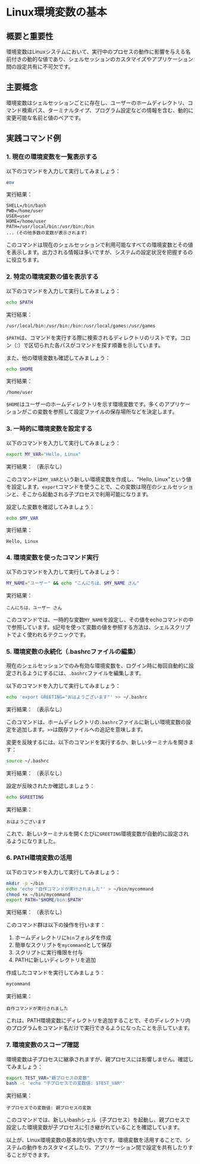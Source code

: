 # Linux環境変数の基本

## 概要と重要性
環境変数はLinuxシステムにおいて、実行中のプロセスの動作に影響を与える名前付きの動的な値であり、シェルセッションのカスタマイズやアプリケーション間の設定共有に不可欠です。

## 主要概念
環境変数はシェルセッションごとに存在し、ユーザーのホームディレクトリ、コマンド検索パス、ターミナルタイプ、プログラム設定などの情報を含む、動的に変更可能な名前と値のペアです。

## 実践コマンド例

### 1. 現在の環境変数を一覧表示する

以下のコマンドを入力して実行してみましょう：

```bash
env
```

実行結果：
```
SHELL=/bin/bash
PWD=/home/user
USER=user
HOME=/home/user
PATH=/usr/local/bin:/usr/bin:/bin
...（その他多数の変数が表示されます）
```

このコマンドは現在のシェルセッションで利用可能なすべての環境変数とその値を表示します。出力される情報は多いですが、システムの設定状況を把握するのに役立ちます。

### 2. 特定の環境変数の値を表示する

以下のコマンドを入力して実行してみましょう：

```bash
echo $PATH
```

実行結果：
```
/usr/local/bin:/usr/bin:/bin:/usr/local/games:/usr/games
```

`$PATH`は、コマンドを実行する際に検索されるディレクトリのリストです。コロン（:）で区切られた各パスがコマンドを探す順番を示しています。

また、他の環境変数も確認してみましょう：

```bash
echo $HOME
```

実行結果：
```
/home/user
```

`$HOME`はユーザーのホームディレクトリを示す環境変数です。多くのアプリケーションがこの変数を参照して設定ファイルの保存場所などを決定します。

### 3. 一時的に環境変数を設定する

以下のコマンドを入力して実行してみましょう：

```bash
export MY_VAR="Hello, Linux"
```

実行結果：
（表示なし）

このコマンドは`MY_VAR`という新しい環境変数を作成し、"Hello, Linux"という値を設定します。`export`コマンドを使うことで、この変数は現在のシェルセッションと、そこから起動される子プロセスで利用可能になります。

設定した変数を確認してみましょう：

```bash
echo $MY_VAR
```

実行結果：
```
Hello, Linux
```

### 4. 環境変数を使ったコマンド実行

以下のコマンドを入力して実行してみましょう：

```bash
MY_NAME="ユーザー" && echo "こんにちは、$MY_NAME さん"
```

実行結果：
```
こんにちは、ユーザー さん
```

このコマンドでは、一時的な変数`MY_NAME`を設定し、その値をechoコマンドの中で参照しています。`$`記号を使って変数の値を参照する方法は、シェルスクリプトでよく使われるテクニックです。

### 5. 環境変数の永続化（.bashrcファイルの編集）

現在のシェルセッションでのみ有効な環境変数を、ログイン時に毎回自動的に設定されるようにするには、`.bashrc`ファイルを編集します。

以下のコマンドを入力して実行してみましょう：

```bash
echo 'export GREETING="おはようございます"' >> ~/.bashrc
```

実行結果：
（表示なし）

このコマンドは、ホームディレクトリの`.bashrc`ファイルに新しい環境変数の設定を追加します。`>>`は既存ファイルへの追記を意味します。

変更を反映するには、以下のコマンドを実行するか、新しいターミナルを開きます：

```bash
source ~/.bashrc
```

実行結果：
（表示なし）

設定が反映されたか確認しましょう：

```bash
echo $GREETING
```

実行結果：
```
おはようございます
```

これで、新しいターミナルを開くたびに`GREETING`環境変数が自動的に設定されるようになりました。

### 6. PATH環境変数の活用

以下のコマンドを入力して実行してみましょう：

```bash
mkdir -p ~/bin
echo 'echo "自作コマンドが実行されました"' > ~/bin/mycommand
chmod +x ~/bin/mycommand
export PATH="$HOME/bin:$PATH"
```

実行結果：
（表示なし）

このコマンド群は以下の操作を行います：
1. ホームディレクトリに`bin`フォルダを作成
2. 簡単なスクリプトを`mycommand`として保存
3. スクリプトに実行権限を付与
4. PATHに新しいディレクトリを追加

作成したコマンドを実行してみましょう：

```bash
mycommand
```

実行結果：
```
自作コマンドが実行されました
```

これは、PATH環境変数にディレクトリを追加することで、そのディレクトリ内のプログラムをコマンド名だけで実行できるようになったことを示しています。

### 7. 環境変数のスコープ確認

環境変数は子プロセスに継承されますが、親プロセスには影響しません。確認してみましょう：

```bash
export TEST_VAR="親プロセスの変数"
bash -c 'echo "子プロセスでの変数値: $TEST_VAR"'
```

実行結果：
```
子プロセスでの変数値: 親プロセスの変数
```

このコマンドでは、新しいbashシェル（子プロセス）を起動し、親プロセスで設定した環境変数が子プロセスに引き継がれていることを確認しています。

以上が、Linux環境変数の基本的な使い方です。環境変数を活用することで、システムの動作をカスタマイズしたり、アプリケーション間で設定を共有したりすることができます。
